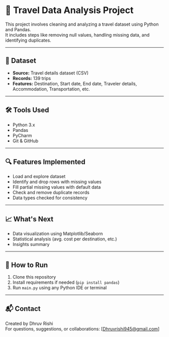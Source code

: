 # 🧳 Travel Data Analysis Project

This project involves cleaning and analyzing a travel dataset using Python and Pandas.  
It includes steps like removing null values, handling missing data, and identifying duplicates.

---

## 📂 Dataset

- **Source:** Travel details dataset (CSV)
- **Records:** 139 trips
- **Features:** Destination, Start date, End date, Traveler details, Accommodation, Transportation, etc.

---

## 🛠️ Tools Used

- Python 3.x
- Pandas
- PyCharm
- Git & GitHub

---

## 🔍 Features Implemented

- Load and explore dataset
- Identify and drop rows with missing values
- Fill partial missing values with default data
- Check and remove duplicate records
- Data types checked for consistency

---

## 📈 What's Next

- Data visualization using Matplotlib/Seaborn
- Statistical analysis (avg. cost per destination, etc.)
- Insights summary

---

## 🚀 How to Run

1. Clone this repository
2. Install requirements if needed (`pip install pandas`)
3. Run `main.py` using any Python IDE or terminal

---

## 📬 Contact

Created by Dhruv Rishi  
For questions, suggestions, or collaborations: [Dhruvrishi945@gmail.com]
